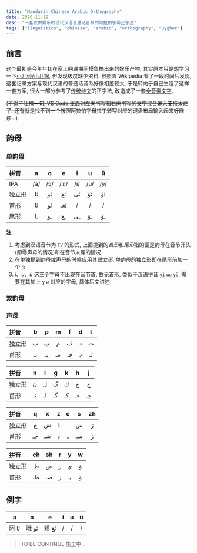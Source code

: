 ```yaml
---
title: "Mandarin Chinese Arabic Orthography"
date: 2020-11-19
desc: "一套仅供娱乐的现代汉语普通话音系的阿拉伯字母正字法"
tags: ["linguistics", "chinese", "arabic", "orthography", "uyghur"]
---
```


## 前言

这个最初是今年年初在家上网课期间摸鱼搞出来的娱乐产物, 其实原本只是想学习一下[小儿经/小儿锦][0], 但发现极度缺少资料, 参照着 Wikipedia 看了一段时间后发现, 这套记录方案与现代汉语的普通话音系好像相差较大, 于是转向于自己生造了这样一套方案, 很大一部分参考了[传统维文][1]的正字法, 改造成了一套[全音素文字][2].

(~~不得不吐槽一句: VS Code 里面对左向书写和右向书写的文字混合输入支持太烂了. 还有就是找不到一个按照阿拉伯字母拉丁转写对应的键盘布局输入起来好麻烦...~~)

## 韵母

### 单韵母


| 拼音   |        a        |        o        |        e         |        i        |        u        |        ü        |
| :----- | :-------------: | :-------------: | :--------------: | :-------------: | :-------------: | :-------------: |
| IPA    |       /ä/       |       /ɔ/       |       /ɤ/        |       /i/       |       /u/       |       /y/       |
| 独立形 | <span>ئا</span> | <span>ئو</span> | <span>ئغ</span>  | <span>ئى</span> | <span>ئۇ</span> | <span>ئۈ</span> |
| 首形   | <span>ئا</span> | <span>ئو</span> | <span>ئغـ</span> |        /        |        /        |        /        |
| 尾形   | <span>ـا</span> | <span>ـو</span> | <span>ـغ</span>  | <span>ـى</span> | <span>ـۇ</span> | <span>ـۈ</span> |

**注**:

1. 考虑到汉语音节为 `CV` 的形式, 上面提到的*首形*和*尾形*指的便是韵母在音节开头(即零声母的情况)和在音节末尾的情况.
2. 在单独提到韵母或声母的时候应用其*独立形*, 单韵母的独立形即在尾形前加一个 <span>ئ</span>
3. _i_、_u_、_ü_ 这三个字母不出现在音节首, 故无首形, 类似于汉语拼音 `yi` `wu` `yü`, 需要在其加上 `y` `w` 对应的字母, 具体后文讲述

### 双韵母

### 声母

| 拼音   |        b        |        p        |        m        |        f        |       d        |        t        |
| :----- | :-------------: | :-------------: | :-------------: | :-------------: | :------------: | :-------------: |
| 独立形 | <span>ب</span>  | <span>پ</span>  | <span>م</span>  | <span>ف</span>  | <span>د</span> | <span>ت</span>  |
| 首形   | <span>بـ</span> | <span>پـ</span> | <span>مـ</span> | <span>فـ</span> | <span>د</span> | <span>تـ</span> |

| 拼音   |        n        |        l        |        g        |        k        |        h        |        j        |
| :----- | :-------------: | :-------------: | :-------------: | :-------------: | :-------------: | :-------------: |
| 独立形 | <span>ن</span>  | <span>ل</span>  | <span>گ</span>  | <span>ك</span>  | <span>خ</span>  | <span>ج</span>  |
| 首形   | <span>نـ</span> | <span>لـ</span> | <span>گـ</span> | <span>كـ</span> | <span>خـ</span> | <span>جـ</span> |

| 拼音   |        q        |        x        |       z        |       c        |        s        |       zh       |
| :----- | :-------------: | :-------------: | :------------: | :------------: | :-------------: | :------------: |
| 独立形 | <span>چ</span>  | <span>ش</span>  | <span>ذ</span> | <span></span>  | <span>س</span>  | <span>ژ</span> |
| 首形   | <span>چـ</span> | <span>شـ</span> | <span>ذ</span> | <span>ـ</span> | <span>سـ</span> | <span>ژ</span> |

| 拼音   |       ch        |       sh        |       r        |        y        |       w        |
| :----- | :-------------: | :-------------: | :------------: | :-------------: | :------------: |
| 独立形 | <span>ط</span>  | <span>ص</span>  | <span>ز</span> | <span>ي</span>  | <span>ۋ</span> |
| 首形   | <span>طـ</span> | <span>صـ</span> | <span>ز</span> | <span>يـ</span> | <span>ۋ</span> |

## 例字

|         a          |         o          |         e          |  i  |  u  |  ü  |
| :----------------: | :----------------: | :----------------: | :-: | :-: | :-: |
| 阿 <span>ئا</span> | 哦 <span>ئو</span> | 额 <span>ئغ</span> |  /  |  /  |  /  |

> TO BE CONTINUE
> 施工中...

[0]: https://zh.wikipedia.org/zh-hk/%E5%B0%8F%E5%84%BF%E7%BB%8F
[1]: https://zh.wikipedia.org/wiki/%E4%BC%A0%E7%BB%9F%E7%BB%B4%E6%96%87
[2]: https://zh.wikipedia.org/wiki/%E5%85%A8%E9%9F%B3%E7%B4%A0%E6%96%87%E5%AD%97
